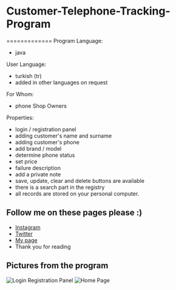 # Customer-Telephone-Tracking-Program
=============
Program Language:
* java

User Language:
* turkish (tr)
* added in other languages on request

For Whom:
* phone Shop Owners

Properties:
* login / registration panel
* adding customer's name and surname
* adding customer's phone
* add brand / model
* determine phone status
* set price
* failure description
* add a private note
* save, update, clear and delete buttons are available
* there is a search part in the registry
* all records are stored on your personal computer.

Follow me on these pages please :)
---------------------------------------------------
* [Instagram](https://www.instagram.com/real.shut.down.exe/)
* [Twitter](https://twitter.com/emr_yasa_)
* [My page](https://emre-yasar.web.app/)
* Thank you for reading

Pictures from the program
--------------------------------------
![Login Registration Panel](../master/img/login_registration_panel.png)
![Home Page](../master/img/home_page.png)

